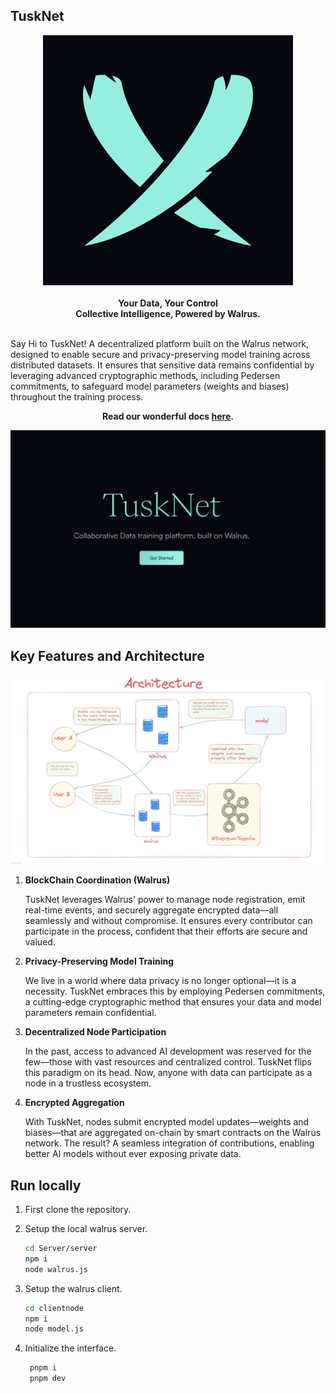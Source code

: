 ## TuskNet

<div align="center">
<img src="./images/tusknet-logo.png" height={100} width={100} alt="logo" />
</div>

<br />
<div align="center">
<b>Your Data, Your Control</b><br />
<b>Collective Intelligence, Powered by Walrus.</b>
</div>
<br/>

Say Hi to TuskNet!  A decentralized platform built on the Walrus network, designed to enable secure and privacy-preserving model training across distributed datasets. It ensures that sensitive data remains confidential by leveraging advanced cryptographic methods, including Pedersen commitments, to safeguard model parameters (weights and biases) throughout the training process.

<div align="center">

**Read our wonderful docs [here](https://tusknet.gitbook.io/tusknet).**

</div>

<div align="center">

<img src="./images/home.jpg" width={100%} alt="home" />

</div>

## Key Features and Architecture

<div align="center">

<img src="./images/architecture.jpg" width={100%} alt="architecture"></img>

</div>

1. **BlockChain Coordination (Walrus)**

    TuskNet leverages Walrus' power to manage node registration, emit real-time events, and securely aggregate encrypted data—all seamlessly and without compromise. It ensures every contributor can participate in the process, confident that their efforts are secure and valued.

2. **Privacy-Preserving Model Training**

    We live in a world where data privacy is no longer optional—it is a necessity. TuskNet embraces this by employing Pedersen commitments, a cutting-edge cryptographic method that ensures your data and model parameters remain confidential.

3. **Decentralized Node Participation**

    In the past, access to advanced AI development was reserved for the few—those with vast resources and centralized control. TuskNet flips this paradigm on its head. Now, anyone with data can participate as a node in a trustless ecosystem.

4. **Encrypted Aggregation**

    With TuskNet, nodes submit encrypted model updates—weights and biases—that are aggregated on-chain by smart contracts on the Walrus network. The result? A seamless integration of contributions, enabling better AI models without ever exposing private data.


## Run locally 

1. First clone the repository.

2. Setup the local walrus server.
    ``` sh
    cd Server/server
    npm i 
    node walrus.js
    ```
3. Setup the walrus client.
    ```sh
    cd clientnode
    npm i 
    node model.js
    ```
4. Initialize the interface.
   ```sh
    pnpm i
    pnpm dev
   ```

